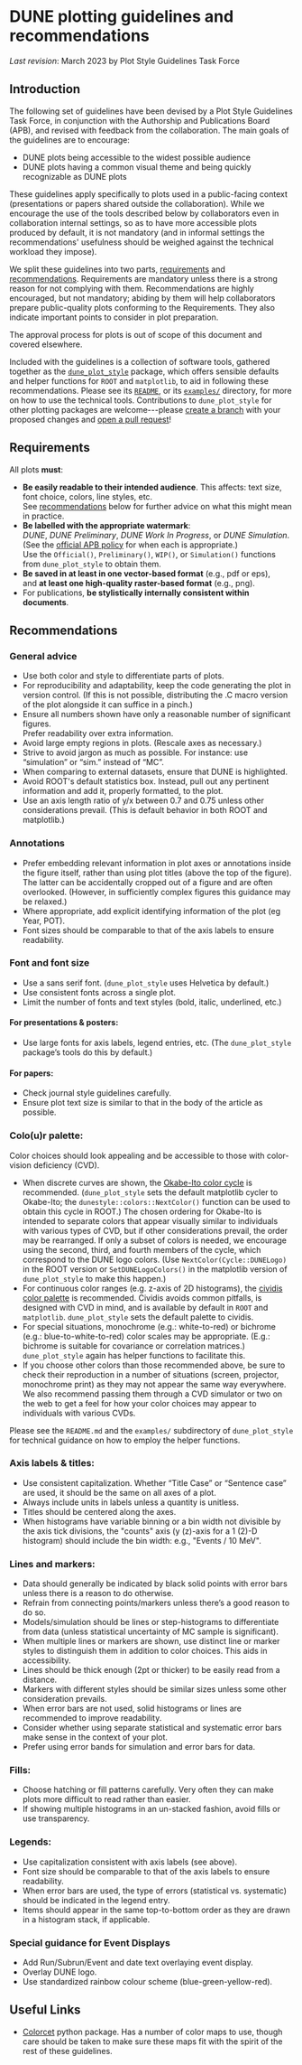 # DUNE plotting guidelines and recommendations

_Last revision_: March 2023  by Plot Style Guidelines Task Force

## Introduction
The following set of guidelines have been devised by a Plot Style Guidelines Task Force, 
in conjunction with the Authorship and Publications Board (APB), and revised with feedback from the collaboration.
The main goals of the guidelines are to encourage:
* DUNE plots being accessible to the widest possible audience
* DUNE plots having a common visual theme and being quickly recognizable as DUNE plots 

These guidelines apply specifically to plots used in a public-facing context (presentations or papers shared outside the collaboration).
While we encourage the use of the tools described below by collaborators
even in collaboration internal settings, so as to have more accessible plots produced by default, it is not mandatory
(and in informal settings the recommendations' usefulness should be weighed against the technical workload they impose).

We split these guidelines into two parts, [requirements](#requirements) and [recommendations](#recommendations).
Requirements are mandatory unless there is a strong reason for not complying with them.
Recommendations are highly encouraged, but not mandatory; abiding by them will help collaborators prepare
public-quality plots conforming to the Requirements.  They also indicate important points to consider in plot preparation.

The approval process for plots is out of scope of this document and covered elsewhere.

Included with the guidelines is a collection of software tools, gathered together as the 
[`dune_plot_style`](https://github.com/DUNE/dune_plot_style) package, 
which offers sensible defaults and helper functions for `ROOT` and `matplotlib`, to aid in following these recommendations.
Please see its [`README`](https://github.com/DUNE/dune_plot_style/blob/main/README.md), 
or its [`examples/`](https://github.com/DUNE/dune_plot_style/tree/main/examples) directory, 
for more on how to use the technical tools.
Contributions to `dune_plot_style` for other plotting packages are welcome---please
[create a branch](https://docs.github.com/en/pull-requests/collaborating-with-pull-requests/proposing-changes-to-your-work-with-pull-requests/about-branches) 
with your proposed changes and [open a pull request](https://github.com/DUNE/dune_plot_style/compare)!

## Requirements
All plots **must**:

- **Be easily readable to their intended audience**.  This affects: text size, font choice, colors, line styles, etc.   
  See [recommendations](#recommendations) below for further advice on what this might mean in practice.
- **Be labelled with the appropriate watermark**:     
  _DUNE_, _DUNE Preliminary_, _DUNE Work In Progress_, or _DUNE Simulation_.  (See the [official APB policy](https://docs.dunescience.org/cgi-bin/private/ShowDocument?docid=1115) for when each is appropriate.)  
  Use the `Official()`, `Preliminary()`, `WIP()`, or `Simulation()` functions from `dune_plot_style` to obtain them.
- **Be saved in at least in one vector-based format** (e.g., pdf or eps),  
  and **at least one high-quality raster-based format** (e.g., png).
- For publications, **be stylistically internally consistent within documents**.

## Recommendations

### General advice

- Use both color and style to differentiate parts of plots.
- For reproducibility and adaptability, keep the code generating the plot in version control.
  (If this is not possible, distributing the .C macro version of the plot alongside it can suffice in a pinch.)
- Ensure all numbers shown have only a reasonable number of significant figures.   
  Prefer readability over extra information.
- Avoid large empty regions in plots. (Rescale axes as necessary.)
- Strive to avoid jargon as much as possible. For instance: use “simulation” or “sim.” instead of “MC”.
- When comparing to external datasets, ensure that DUNE is highlighted.
- Avoid ROOT's default statistics box. Instead, pull out any pertinent information and add it, properly formatted, to the plot.
- Use an axis length ratio of y/x between 0.7 and 0.75 unless other considerations prevail.  (This is default behavior in both ROOT and matplotlib.)

### Annotations
- Prefer embedding relevant information in plot axes or annotations inside the figure itself,
  rather than using plot titles (above the top of the figure). The latter can be accidentally cropped out of a figure and are often overlooked.  (However, in sufficiently complex figures this guidance may be relaxed.)
- Where appropriate, add explicit identifying information of the plot (eg Year, POT).
- Font sizes should be comparable to that of the axis labels to ensure readability.

### Font and font size

- Use a sans serif font.  (`dune_plot_style` uses Helvetica by default.)
- Use consistent fonts across a single plot.
- Limit the number of fonts and text styles (bold, italic, underlined, etc.)

#### For presentations & posters:

- Use large fonts for axis labels, legend entries, etc.  (The `dune_plot_style` package’s tools do this by default.)

#### For papers:

- Check journal style guidelines carefully.
- Ensure plot text size is similar to that in the body of the article as possible. 

### Colo(u)r palette:
Color choices should look appealing and be accessible to those with color-vision deficiency (CVD).

- When discrete curves are shown, the [Okabe-Ito color cycle](https://jfly.uni-koeln.de/color/) is recommended.
  (`dune_plot_style` sets the default matplotlib cycler to Okabe-Ito; 
   the `dunestyle::colors::NextColor()` function can be used to obtain this cycle in ROOT.)
  The chosen ordering for Okabe-Ito is intended to separate colors that appear visually similar to individuals
  with various types of CVD, but if other considerations prevail, the order may be rearranged. 
  If only a subset of colors is needed, we encourage using the second, third, and fourth members of the cycle, 
  which correspond to the DUNE logo colors.  (Use `NextColor(Cycle::DUNELogo)` in the ROOT version 
  or `SetDUNELogoColors()` in the matplotlib version of `dune_plot_style` to make this happen.)
- For continuous color ranges (e.g. z-axis of 2D histograms), the [cividis color palette](https://journals.plos.org/plosone/article?id=10.1371/journal.pone.0199239)
  is recommended.  Cividis avoids common pitfalls,  is designed with CVD in mind,
  and is available by default in `ROOT` and `matplotlib`.
  `dune_plot_style` sets the default palette to cividis.
- For special situations, monochrome (e.g.: white-to-red) or bichrome (e.g.: blue-to-white-to-red)
  color scales may be appropriate.  (E.g.: bichrome is suitable for covariance or correlation matrices.)
  `dune_plot_style` again has helper functions to facilitate this.
- If you choose other colors than those recommended above, be sure to check their reproduction in a number of situations
  (screen, projector, monochrome print) as they may not appear the same way everywhere.  We also recommend passing them through
  a CVD simulator or two on the web to get a feel for how your color choices may appear to individuals with various CVDs.

Please see the `README.md` and the `examples/` subdirectory of `dune_plot_style` for technical guidance
on how to employ the helper functions.

### Axis labels & titles:

- Use consistent capitalization. 
Whether “Title Case” or “Sentence case” are used,
it should be the same on all axes of a plot.
- Always include units in labels unless a quantity is unitless.
- Titles should be centered along the axes.
- When histograms have variable binning or a bin width not divisible by the axis tick divisions, the "counts" axis
  (y (z)-axis for a 1 (2)-D histogram) should include the bin width: e.g., "Events / 10 MeV". 

### Lines and markers:

- Data should generally be indicated by black solid points with error bars unless there is a reason to do otherwise.
- Refrain from connecting points/markers unless there’s a good reason to do so.
- Models/simulation should be lines or step-histograms to differentiate from data (unless statistical uncertainty of MC sample is significant).
- When multiple lines or markers are shown, use distinct line or marker styles to distinguish them in addition to color choices. This aids in accessibility. 
- Lines should be thick enough (2pt or thicker) to be easily read from a distance.
- Markers with different styles should be similar sizes unless some other consideration prevails.
- When error bars are not used, solid histograms or lines are recommended to improve readability.
- Consider whether using separate statistical and systematic error bars make sense in the context of your plot.
- Prefer using error bands for simulation and error bars for data.


### Fills:

- Choose hatching or fill patterns carefully.
Very often they can make plots more difficult to read rather than easier.
- If showing multiple histograms in an un-stacked fashion,
avoid fills or use transparency.

### Legends:

- Use capitalization consistent with axis labels (see above).
- Font size should be comparable to that of the axis labels to ensure readability.
- When error bars are used,
the type of errors (statistical vs. systematic) should be indicated in the legend entry.
- Items should appear in the same top-to-bottom order as they are drawn in a histogram stack, if applicable.

### Special guidance for Event Displays
- Add Run/Subrun/Event and date text overlaying event display.
- Overlay DUNE logo.
- Use standardized rainbow colour scheme (blue-green-yellow-red).


## Useful Links
- [Colorcet](https://colorcet.holoviz.org) python package. Has a number of color maps to use, though care should be taken to make sure these maps fit with the spirit of the rest of these guidelines.
